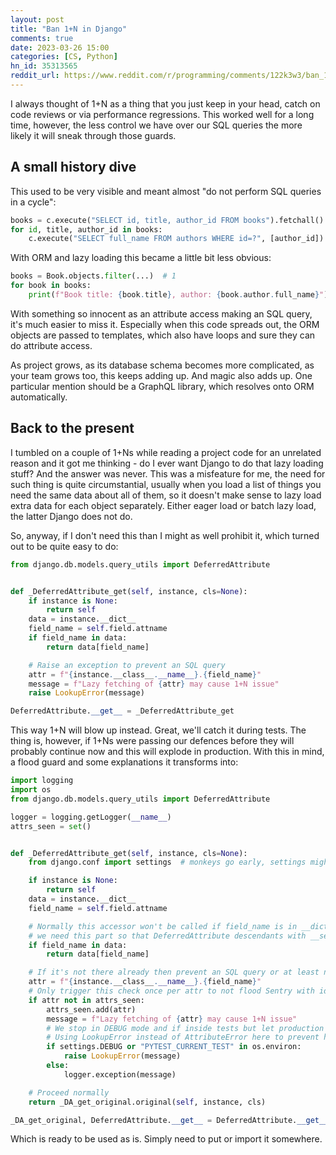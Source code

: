 ```yaml
---
layout: post
title: "Ban 1+N in Django"
comments: true
date: 2023-03-26 15:00
categories: [CS, Python]
hn_id: 35313565
reddit_url: https://www.reddit.com/r/programming/comments/122k3w3/ban_1n_in_django/
---
```


I always thought of 1+N as a thing that you just keep in your head, catch on code reviews or via performance regressions. This worked well for a long time, however, the less control we have over our SQL queries the more likely it will sneak through those guards.

<!--more-->


## A small history dive

This used to be very visible and meant almost "do not perform SQL queries in a cycle":

```python
books = c.execute("SELECT id, title, author_id FROM books").fetchall()  # 1
for id, title, author_id in books:
    c.execute("SELECT full_name FROM authors WHERE id=?", [author_id])  # +N
```

With ORM and lazy loading this became a little bit less obvious:

```python
books = Book.objects.filter(...)  # 1
for book in books:
    print(f"Book title: {book.title}, author: {book.author.full_name}")  # +N
```

With something so innocent as an attribute access making an SQL query, it's much easier to miss it. Especially when this code spreads out, the ORM objects are passed to templates, which also have loops and sure they can do attribute access.

As project grows, as its database schema becomes more complicated, as your team grows too, this keeps adding up. And magic also adds up. One particular mention should be a GraphQL library, which resolves onto ORM automatically.


## Back to the present

I tumbled on a couple of 1+Ns while reading a project code for an unrelated reason and it got me thinking - do I ever want Django to do that lazy loading stuff? And the answer was never. This was a misfeature for me, the need for such thing is quite circumstantial, usually when you load a list of things you need the same data about all of them, so it doesn't make sense to lazy load extra data for each object separately. Either eager load or batch lazy load, the latter Django does not do.

So, anyway, if I don't need this than I might as well prohibit it, which turned out to be quite easy to do:

```python
from django.db.models.query_utils import DeferredAttribute


def _DeferredAttribute_get(self, instance, cls=None):
    if instance is None:
        return self
    data = instance.__dict__
    field_name = self.field.attname
    if field_name in data:
        return data[field_name]

    # Raise an exception to prevent an SQL query
    attr = f"{instance.__class__.__name__}.{field_name}"
    message = f"Lazy fetching of {attr} may cause 1+N issue"
    raise LookupError(message)

DeferredAttribute.__get__ = _DeferredAttribute_get
```

This way 1+N will blow up instead. Great, we'll catch it during tests. The thing is, however, if 1+Ns were passing our defences before they will probably continue now and this will explode in production. With this in mind, a flood guard and some explanations it transforms into:


```python
import logging
import os
from django.db.models.query_utils import DeferredAttribute

logger = logging.getLogger(__name__)
attrs_seen = set()


def _DeferredAttribute_get(self, instance, cls=None):
    from django.conf import settings  # monkeys go early, settings might not be available yet

    if instance is None:
        return self
    data = instance.__dict__
    field_name = self.field.attname

    # Normally this accessor won't be called if field_name is in __dict__,
    # we need this part so that DeferredAttribute descendants with __set__ play nice.
    if field_name in data:
        return data[field_name]

    # If it's not there already then prevent an SQL query or at least notify we are doing smth bad
    attr = f"{instance.__class__.__name__}.{field_name}"
    # Only trigger this check once per attr to not flood Sentry with identical messages
    if attr not in attrs_seen:
        attrs_seen.add(attr)
        message = f"Lazy fetching of {attr} may cause 1+N issue"
        # We stop in DEBUG mode and if inside tests but let production to proceed.
        # Using LookupError instead of AttributeError here to prevent higher level "handling" this.
        if settings.DEBUG or "PYTEST_CURRENT_TEST" in os.environ:
            raise LookupError(message)
        else:
            logger.exception(message)

    # Proceed normally
    return _DA_get_original.original(self, instance, cls)

_DA_get_original, DeferredAttribute.__get__ = DeferredAttribute.__get__, _DeferredAttribute_get
```

Which is ready to be used as is. Simply need to put or import it somewhere.
